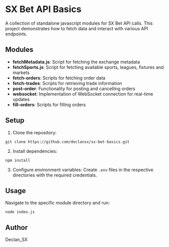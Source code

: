 # SX Bet API Basics

A collection of standalone javascript modules for SX Bet API calls. This project demonstrates how to fetch data and interact with various API endpoints.

## Modules

- **fetchMetadata.js**: Script for fetching the exchange metadata
- **fetchSports.js**: Script for fetching available sports, leagues, fixtures and markets
- **fetch-orders**: Scripts for fetching order data
- **fetch-trades**: Scripts for retrieving trade information
- **post-order**: Functionality for posting and cancelling orders
- **websocket**: Implementation of WebSocket connection for real-time updates
- **fill-orders**: Scripts for filling orders

## Setup

1. Clone the repository:
```
git clone https://github.com/declansx/sx-bet-basics.git
```

2. Install dependencies:
```
npm install
```

3. Configure environment variables:
Create `.env` files in the respective directories with the required credentials.

## Usage

Navigate to the specific module directory and run:

```
node index.js
```

## Author

Declan_SX 
